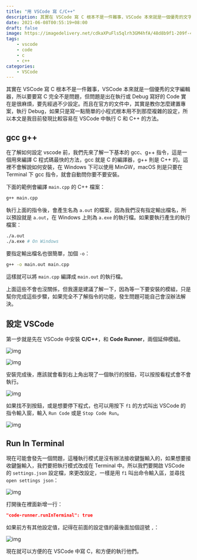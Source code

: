 ```yaml
---
title: "用 VSCode 寫 C/C++"
description: 其實在 VSCode 寫 C 根本不是一件難事，VSCode 本來就是一個優秀的文字編輯器，所以要要寫 C 完全不是問題，但問題是出在執行或 Debug 寫好的 Code 實在是很麻煩。
date: 2021-06-08T00:55:19+08:00
draft: false
image: https://imagedelivery.net/cdkaXPuFls5qlrh3GM4hfA/48d8b9f1-209f-44ab-0f7b-92b5f082a500/public
tags: 
    - vscode
    - code
    - c
    - c++
categories:
    - VSCode
---
```


其實在 VSCode 寫 C 根本不是一件難事，VSCode 本來就是一個優秀的文字編輯器，所以要要寫 C 完全不是問題，但問題是出在執行或 Debug 寫好的 Code 實在是很麻煩，要先經過不少設定。而且在官方的文件中，其實是教你怎麼建置專案，執行 Debug，如果只是寫一點簡單的小程式根本用不到那麼複雜的設定，所以本文是我目前發現比較容易在 VSCode 中執行 C 和 C++ 的方法。

<!--more-->

## gcc g++

在了解如何設定 vscode 前，我們先來了解一下基本的 gcc、g++ 指令，這是一個用來編譯 C 程式碼最快的方法，gcc 就是 C 的編譯器，g++ 則是 C++ 的。這裡不會解說如何安裝，在 Windows 下可以使用 MinGW，macOS 則是只要在 Terminal 下 gcc 指令，就會自動問你要不要安裝。

下面的範例會編譯 `main.cpp` 的 C++ 檔案：

```bash
g++ main.cpp
```

執行上面的指令後，會產生名為 `a.out` 的檔案，因為我們沒有指定輸出檔名，所以預設就是 `a.out`，在 Windows 上則為 `a.exe` 的執行檔。如果要執行產生的執行檔案：

```bash
./a.out
./a.exe # On Windows
```

要指定輸出檔名也很簡單，加個 `-o`：

```bash
g++ -o main.out main.cpp
```

這樣就可以將 `main.cpp` 編譯成 `main.out` 的執行檔。

上面這些不會也沒關係，但我還是建議了解一下，因為等一下要安裝的模組，只是幫你完成這些步驟，如果完全不了解指令的功能，發生問題可能自己會沒辦法解決。

## 設定 VSCode

第一步就是先在 VSCode 中安裝 **C/C++**，和 **Code Runner**，兩個延伸模組。

![img](https://cdn.jsdelivr.net/gh/TonyPepeBear/ImageBed@main/20210608014749.png)

![img](https://cdn.jsdelivr.net/gh/TonyPepeBear/ImageBed@main/20210608021309.png)

安裝完成後，應該就會看到右上角出現了一個執行的按鈕，可以按按看程式會不會執行。

![img](https://cdn.jsdelivr.net/gh/TonyPepeBear/ImageBed@main/20210608021808.png)

如果找不到按鈕，或是想要停下程式，也可以用按下 `f1` 的方式叫出 VSCode 的指令輸入窗，輸入 `Run Code` 或是 `Stop Code Run`。

![img](https://cdn.jsdelivr.net/gh/TonyPepeBear/ImageBed@main/20210608022037.png)

## Run In Terminal

現在可能會發先一個問題，這種執行模式是沒有辦法接收鍵盤輸入的，如果想要接收鍵盤輸入，我們要把執行模式改成在 Terminal 中。所以我們要開啟 VSCode 的 `settings.json` 設定檔，來更改設定，一樣是用 `f1` 叫出命令輸入區，並尋找 `open settings json`：

![img](https://cdn.jsdelivr.net/gh/TonyPepeBear/ImageBed@main/20210608024052.png)

打開後在裡面新增一行：

```json
"code-runner.runInTerminal": true
```

如果前方有其他設定值，記得在前面的設定值的最後面加個逗號 `,`：

![img](https://cdn.jsdelivr.net/gh/TonyPepeBear/ImageBed@main/20210608024259.png)

現在就可以方便的在 VSCode 中寫 C，和方便的執行他們。
